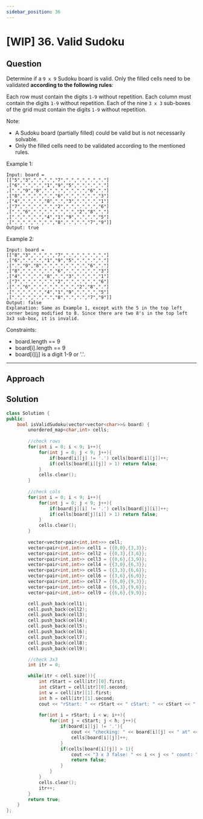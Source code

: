 ```yaml
---
sidebar_position: 36
---
```


# [WIP] 36. Valid Sudoku

## Question 
Determine if a `9 x 9` Sudoku board is valid. Only the filled cells need to be validated **according to the following rules**:

Each row must contain the digits `1-9` without repetition.
Each column must contain the digits `1-9` without repetition.
Each of the nine `3 x 3` sub-boxes of the grid must contain the digits `1-9` without repetition.

Note:

- A Sudoku board (partially filled) could be valid but is not necessarily solvable.
- Only the filled cells need to be validated according to the mentioned rules.

Example 1:
```
Input: board = 
[["5","3",".",".","7",".",".",".","."]
,["6",".",".","1","9","5",".",".","."]
,[".","9","8",".",".",".",".","6","."]
,["8",".",".",".","6",".",".",".","3"]
,["4",".",".","8",".","3",".",".","1"]
,["7",".",".",".","2",".",".",".","6"]
,[".","6",".",".",".",".","2","8","."]
,[".",".",".","4","1","9",".",".","5"]
,[".",".",".",".","8",".",".","7","9"]]
Output: true
```
Example 2:
```
Input: board = 
[["8","3",".",".","7",".",".",".","."]
,["6",".",".","1","9","5",".",".","."]
,[".","9","8",".",".",".",".","6","."]
,["8",".",".",".","6",".",".",".","3"]
,["4",".",".","8",".","3",".",".","1"]
,["7",".",".",".","2",".",".",".","6"]
,[".","6",".",".",".",".","2","8","."]
,[".",".",".","4","1","9",".",".","5"]
,[".",".",".",".","8",".",".","7","9"]]
Output: false
Explanation: Same as Example 1, except with the 5 in the top left corner being modified to 8. Since there are two 8's in the top left 3x3 sub-box, it is invalid.
```

Constraints:
- board.length == 9
- board[i].length == 9
- board[i][j] is a digit 1-9 or '.'.

---

## Approach


## Solution

```cpp
class Solution {
public:
    bool isValidSudoku(vector<vector<char>>& board) {
        unordered_map<char,int> cells;
        
        //check rows
        for(int i = 0; i < 9; i++){
            for(int j = 0; j < 9; j++){
                if(board[i][j] != '.') cells[board[i][j]]++;
                if(cells[board[i][j]] > 1) return false;
            }
            cells.clear();
        }
        
        //check cols
        for(int i = 0; i < 9; i++){
            for(int j = 0; j < 9; j++){
                if(board[j][i] != '.') cells[board[j][i]]++;
                if(cells[board[j][i]] > 1) return false;
            }
            cells.clear();
        }
        
        vector<vector<pair<int,int>>> cell;
        vector<pair<int,int>> cell1 = {{0,0},{3,3}};
        vector<pair<int,int>> cell2 = {{0,3},{3,6}};
        vector<pair<int,int>> cell3 = {{0,6},{3,9}};
        vector<pair<int,int>> cell4 = {{3,0},{6,3}};
        vector<pair<int,int>> cell5 = {{3,3},{6,6}};
        vector<pair<int,int>> cell6 = {{3,6},{6,9}};
        vector<pair<int,int>> cell7 = {{6,0},{9,3}};
        vector<pair<int,int>> cell8 = {{6,3},{9,6}};
        vector<pair<int,int>> cell9 = {{6,6},{9,9}};

        cell.push_back(cell1);
        cell.push_back(cell2);
        cell.push_back(cell3);
        cell.push_back(cell4);
        cell.push_back(cell5);
        cell.push_back(cell6);
        cell.push_back(cell7);
        cell.push_back(cell8);
        cell.push_back(cell9);

        //check 3x3
        int itr = 0;

        while(itr < cell.size()){
            int rStart = cell[itr][0].first;
            int cStart = cell[itr][0].second;
            int w = cell[itr][1].first;
            int h = cell[itr][1].second;
            cout << "rStart: " << rStart << " cStart: " << cStart << " w: " << w << " h: " << h << endl;
            
            for(int i = rStart; i < w; i++){
                for(int j = cStart; j < h; j++){
                    if(board[i][j] != '.'){
                        cout << "checking: " << board[i][j] << " at" << i<< j << endl;
                        cells[board[i][j]]++;
                    } 
                    if(cells[board[i][j]] > 1){
                        cout << "3 x 3 false: " << i << j << " count: " << cells[board[i][j]]<< endl;
                        return false;
                    } 
                }
            }
            cells.clear();
            itr++;
        }
        return true;
    }
};
```